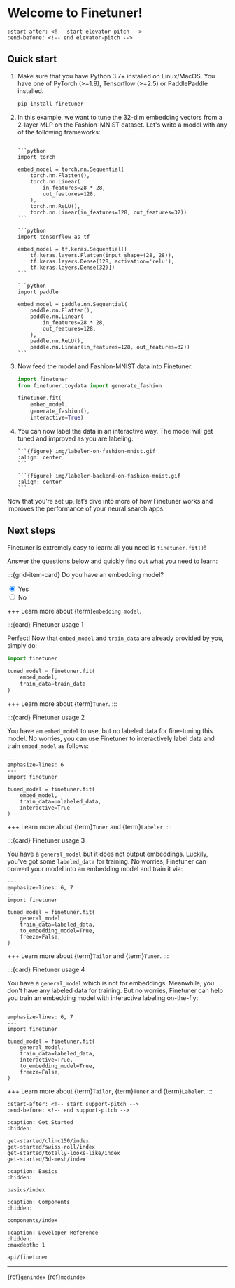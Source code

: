 # Welcome to Finetuner!

```{include} ../README.md
:start-after: <!-- start elevator-pitch -->
:end-before: <!-- end elevator-pitch -->
```

## Quick start

1. Make sure that you have Python 3.7+ installed on Linux/MacOS. You have one of PyTorch (>=1.9), Tensorflow (>=2.5) or PaddlePaddle installed.
   ```bash
   pip install finetuner
   ```
2. In this example, we want to tune the 32-dim embedding vectors from a 2-layer MLP on the Fashion-MNIST dataset. Let's write a model with any of the following frameworks:
   ````{tab} PyTorch
   
   ```python
   import torch
   
   embed_model = torch.nn.Sequential(
       torch.nn.Flatten(),
       torch.nn.Linear(
           in_features=28 * 28,
           out_features=128,
       ),
       torch.nn.ReLU(),
       torch.nn.Linear(in_features=128, out_features=32))
   ```
   
   ````
   ````{tab} Keras
   ```python
   import tensorflow as tf
   
   embed_model = tf.keras.Sequential([
       tf.keras.layers.Flatten(input_shape=(28, 28)),
       tf.keras.layers.Dense(128, activation='relu'),
       tf.keras.layers.Dense(32)])
   ```
   ````
   ````{tab} Paddle
   ```python
   import paddle
   
   embed_model = paddle.nn.Sequential(
       paddle.nn.Flatten(),
       paddle.nn.Linear(
           in_features=28 * 28,
           out_features=128,
       ),
       paddle.nn.ReLU(),
       paddle.nn.Linear(in_features=128, out_features=32))
   ```
   ````
3. Now feed the model and Fashion-MNIST data into Finetuner.
   ```python
   import finetuner
   from finetuner.toydata import generate_fashion
   
   finetuner.fit(
       embed_model,
       generate_fashion(), 
       interactive=True)
   ```

4. You can now label the data in an interactive way. The model will get tuned and improved as you are labeling.
   
   ````{tab} Frontend
   ```{figure} img/labeler-on-fashion-mnist.gif
   :align: center
   ```
   ````
   
   ````{tab} Backend
   ```{figure} img/labeler-backend-on-fashion-mnist.gif
   :align: center
   ```
   ````

Now that you’re set up, let’s dive into more of how Finetuner works and improves the performance of your neural search apps.


## Next steps

<!-- start fit-method -->
Finetuner is extremely easy to learn: all you need is `finetuner.fit()`!

Answer the questions below and quickly find out what you need to learn:

:::{grid-item-card} Do you have an embedding model?

<div>
  <input type="radio" id="embed_model_yes" name="embed_model" value="0"
         checked>
  <label for="embed_model_yes">Yes</label>
</div>

<div>
  <input type="radio" id="embed_model_no" name="embed_model" value="1">
  <label for="embed_model_no">No</label>
</div>

+++
Learn more about {term}`embedding model`.


<div class="usage-card" id="usage-00" style="display: block">

:::{card} Finetuner usage 1

Perfect! Now that `embed_model` and `train_data` are already provided by you, simply do:

```python
import finetuner

tuned_model = finetuner.fit(
    embed_model,
    train_data=train_data
)
```

+++
Learn more about {term}`Tuner`.
:::

</div>
<div class="usage-card" id="usage-01">

:::{card} Finetuner usage 2

You have an `embed_model` to use, but no labeled data for fine-tuning this model. No worries, you can use Finetuner to interactively label data and train `embed_model` as follows:

```{code-block} python
---
emphasize-lines: 6
---
import finetuner

tuned_model = finetuner.fit(
    embed_model,
    train_data=unlabeled_data,
    interactive=True
)
```

+++
Learn more about {term}`Tuner` and {term}`Labeler`.
:::

</div>
<div class="usage-card" id="usage-10">

:::{card} Finetuner usage 3

You have a `general_model` but it does not output embeddings. Luckily, you've got some `labeled_data` for training. No worries, Finetuner can convert your model into an embedding model and train it via: 

```{code-block} python
---
emphasize-lines: 6, 7
---
import finetuner

tuned_model = finetuner.fit(
    general_model,
    train_data=labeled_data,
    to_embedding_model=True,
    freeze=False,
)
```

+++
Learn more about {term}`Tailor` and {term}`Tuner`.
:::

</div>
<div class="usage-card" id="usage-11">

:::{card} Finetuner usage 4

You have a `general_model` which is not for embeddings. Meanwhile, you don't have any labeled data for training. But no worries, Finetuner can help you train an embedding model with interactive labeling on-the-fly: 

```{code-block} python
---
emphasize-lines: 6, 7
---
import finetuner

tuned_model = finetuner.fit(
    general_model,
    train_data=labeled_data,
    interactive=True,
    to_embedding_model=True,
    freeze=False,
)
```

+++
Learn more about {term}`Tailor`, {term}`Tuner` and {term}`Labeler`.
:::

</div>

<script>
    function init() {
        document.getElementById('embed_model_yes').click();
        document.getElementById('labeled_yes').click()
    }
    window.onload = init;
    function myfunction(event) {
        const answer = document.querySelector('input[name="embed_model"]:checked').value +document.querySelector('input[name="labeled"]:checked').value;
         document.querySelectorAll(".usage-card").forEach((input) => {
                 input.style.display= 'None'
             });
        document.getElementById("usage-"+answer).style.display = 'block'
    }
    document.querySelectorAll("input[name='embed_model']").forEach((input) => {
        input.addEventListener('change', myfunction);
    });
    document.querySelectorAll("input[name='labeled']").forEach((input) => {
        input.addEventListener('change', myfunction);
    });
</script>

<!-- end fit-method -->

```{include} ../README.md
:start-after: <!-- start support-pitch -->
:end-before: <!-- end support-pitch -->
```

```{toctree}
:caption: Get Started
:hidden:

get-started/clinc150/index
get-started/swiss-roll/index
get-started/totally-looks-like/index
get-started/3d-mesh/index
```


```{toctree}
:caption: Basics
:hidden:

basics/index
```

```{toctree}
:caption: Components
:hidden:

components/index
```

```{toctree}
:caption: Developer Reference
:hidden:
:maxdepth: 1

api/finetuner
```

---
{ref}`genindex` {ref}`modindex`

